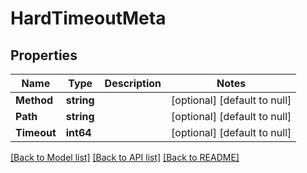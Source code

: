 # HardTimeoutMeta

## Properties
Name | Type | Description | Notes
------------ | ------------- | ------------- | -------------
**Method** | **string** |  | [optional] [default to null]
**Path** | **string** |  | [optional] [default to null]
**Timeout** | **int64** |  | [optional] [default to null]

[[Back to Model list]](../README.md#documentation-for-models) [[Back to API list]](../README.md#documentation-for-api-endpoints) [[Back to README]](../README.md)

